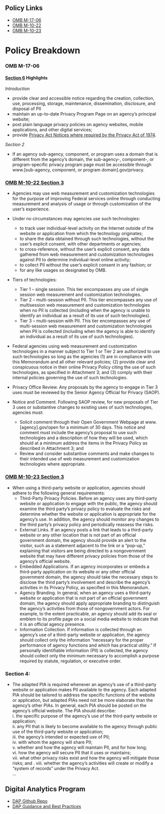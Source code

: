 

## Policy Links
* [OMB M-17-06](https://www.whitehouse.gov/sites/whitehouse.gov/files/omb/memoranda/2017/m-17-06.pdf)
* [OMB M-10-22](https://obamawhitehouse.archives.gov/sites/default/files/omb/assets/memoranda_2010/m10-22.pdf)
* [OMB M-10-23](https://obamawhitehouse.archives.gov/sites/default/files/omb/assets/memoranda_2010/m10-23.pdf)

# Policy Breakdown 

### OMB M-17-06

#### [Section 6](https://policy.cio.gov/web-policy/protect-privacy/#a-privacy-program-page) Highlights

_Introduction_ 

* provide clear and accessible notice regarding the creation, collection, use, processing, storage,
maintenance, dissemination, disclosure, and disposal of PII
* maintain an up-to-date Privacy Program Page on an agency’s principal website; 
* post plain language privacy policies on agency websites, mobile applications, and other digital services; 
* provide [Privacy Act Notices where required by the Privacy Act of 1974](https://docs.google.com/a/gsa.gov/document/d/1CcVLPNNra1WCGqHewK2ojQ_ysHcGxmJ1IlsCo9pAiSU/edit?usp=drive_web).

_Section 2_ 

*  If an agency sub-agency, component, or program uses a domain that is different from the agency’s domain, the sub-agency-, component-, or program-specific privacy program page must be accessible through www.[sub-agency, component, or program domain].gov/privacy.


### [OMB M-10-22 Section 3](https://obamawhitehouse.archives.gov/sites/default/files/omb/assets/memoranda_2010/m10-22.pdf)

*  Agencies may use web measurement and customization technologies for the purpose of improving Federal services online through conducting measurement and analysis of usage or through customization of the user’s experience.
* Under no circumstances may agencies use such technologies:
  * to track user individual-level activity on the Internet outside of the website or application from which the technology originates;
  * to share the data obtained through such technologies, without the user’s explicit consent, with other departments or agencies;
  * to cross-reference, without the user’s explicit consent, any data gathered from web measurement and customization technologies against PII to determine individual-level online activity;  
  * to collect PII without the user’s explicit consent in any fashion; or   
  * for any like usages so designated by OMB.  
  
* Tiers of technologies:

  * Tier 1 – single session. This tier encompasses any use of single session web measurement and customization technologies.
  * Tier 2 – multi-session without PII. This tier encompasses any use of multisession web measurement and customization technologies when no PII is collected (including when the agency is unable to identify an individual as a result
of its use of such technologies).
  * Tier 3 – multi-session with PII. This tier encompasses any use of multi-session web measurement and customization technologies when PII is collected (including when the agency is able to identify an individual as a result of its use of such technologies). 

* Federal agencies using web measurement and customization technologies in a manner subject to Tier 1 or Tier 2 are authorized to use such technologies so long as the agencies (1) are in compliance with this Memorandum and all other relevant policies; (2) provide clear and conspicuous notice in their online Privacy Policy citing the use of such technologies, as specified in Attachment 3; and (3) comply
with their internal policies governing the use of such technologies.
* Privacy Office Review. Any proposals by the agency to engage in Tier 3 uses must be reviewed by the Senior Agency Official for Privacy (SAOP).

* Notice and Comment. Following SAOP review, for new proposals of Tier 3 uses or substantive changes to existing uses of such technologies, agencies must: 
  * Solicit comment through their Open Government Webpage at www.[agency].gov/open for a minimum of 30 days. This notice and comment
must include the agency’s proposal to use such technologies and a description of how they will be used, which should at a minimum address the items in the Privacy Policy as described in Attachment 3; and
  * Review and consider substantive comments and make changes to their intended use of web measurement and customization technologies where appropriate. 

### [OMB M-10-23 Section 3](https://obamawhitehouse.archives.gov/sites/default/files/omb/assets/memoranda_2010/m10-23.pdf)

* When using a third-party website or application, agencies should adhere to the following
general requirements:
  * Third-Party Privacy Policies. Before an agency uses any third-party website or application to engage with the public, the agency should examine the third party’s privacy policy to evaluate the risks and determine whether the website or application
is appropriate for the agency’s use. In addition, the agency should monitor any changes to the third party’s privacy policy and periodically reassess the risks.
  * External Links. If an agency posts a link that leads to a third-party website or any other location that is not part of an official government domain, the agency should provide an alert to the visitor, such as a statement adjacent to the link or a “pop-up,”
explaining that visitors are being directed to a nongovernment website that may have different privacy policies from those of the agency’s official website.
  * Embedded Applications. If an agency incorporates or embeds a third-party application on its website or any other official government domain, the agency should take the necessary steps to disclose the third party’s involvement and describe the agency’s activities in its Privacy Policy, as specified in this Memorandum. 
  * Agency Branding. In general, when an agency uses a third-party website or application that is not part of an official government domain, the agency should apply appropriate branding to distinguish the agency’s activities from those of
nongovernment actors. For example, to the extent practicable, an agency should add its seal or emblem to its profile page on a social media website to indicate that it is an official agency presence.
  * Information Collection. If information is collected through an agency’s use of a third-party website or application, the agency should collect only the information “necessary for the proper performance of agency functions and which has practical utility.” If personally identifiable information (PII) is collected, the agency should collect only the minimum necessary to accomplish a purpose required by statute, regulation, or executive order.

### Section 4:

* The adapted PIA is required whenever an agency’s use of a third-party website or application makes PII available to the agency. Each adapted PIA should be tailored to address the specific functions of the website or application, but adapted PIAs need not be more elaborate than the agency’s other PIAs. In general, each PIA should be posted on the agency’s official website.
The PIA should describe:  
i. the specific purpose of the agency’s use of the third-party website or
application;  
ii. any PII that is likely to become available to the agency through public use
of the third-party website or application;  
iii. the agency’s intended or expected use of PII;  
iv. with whom the agency will share PII;   
v. whether and how the agency will maintain PII, and for how long;  
vi. how the agency will secure PII that it uses or maintains;  
vii. what other privacy risks exist and how the agency will mitigate those
risks; and . 
viii. whether the agency’s activities will create or modify a “system of records”
under the Privacy Act.  
...

## Digital Analytics Program
* [DAP Github Repo](https://github.com/18F/analytics.usa.gov)
* [DAP Guidance and Best Practices](https://www.digitalgov.gov/services/dap/dap-digital-metrics-guidance-and-best-practices/)



